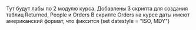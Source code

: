 Тут будут лабы по 2 модулю курса.
Добавлены 3 скрипта для создания таблиц Returned, People и Orders 
В скрипте Orders на курсе даты имеют американский формат, что фиксится (set datestyle = "ISO, MDY")
